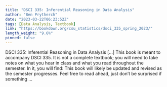 ```yaml
---
title: "DSCI 335: Inferential Reasoning in Data Analysis"
author: "Ben Prytherch"
date: "2023-03-22T06:23:52Z"
tags: [Data Analysis, Textbook]
link: "https://bookdown.org/csu_statistics/dsci_335_spring_2023/"
length_weight: "9.6%"
pinned: false
---
```


DSCI 335: Inferential Reasoning in Data Analysis [...] This book is meant to accompany DSCI 335. It is not a complete textbook; you will need to take notes on what you hear in class and what you read throughout the semester. In it, you will find: This book will likely be updated and revised as the semester progresses. Feel free to read ahead, just don’t be surprised if something ...
